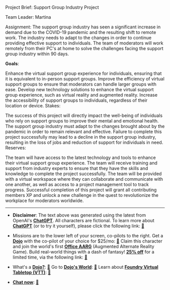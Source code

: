 Project Brief: Support Group Industry Project

Team Leader: Martina

Assignment: The support group industry has seen a significant increase in demand due to the COVID-19 pandemic and the resulting shift to remote work. The industry needs to adapt to the changes in order to continue providing effective support to individuals. The team of moderators will work remotely from their PC's at home to solve the challenges facing the support group industry within 90 days.

**Goals**:

Enhance the virtual support group experience for individuals, ensuring that it is equivalent to in-person support groups.
Improve the efficiency of virtual support groups to ensure that moderators can handle larger groups with ease.
Develop new technology solutions to enhance the virtual support group experience, such as virtual reality and augmented reality.
Increase the accessibility of support groups to individuals, regardless of their location or device.
Stakes:

The success of this project will directly impact the well-being of individuals who rely on support groups to improve their mental and emotional health.
The support group industry must adapt to the changes brought about by the pandemic in order to remain relevant and effective.
Failure to complete this project successfully may lead to a decline in the support group industry, resulting in the loss of jobs and reduction of support for individuals in need.
Reserves:

The team will have access to the latest technology and tools to enhance their virtual support group experience.
The team will receive training and support from industry experts to ensure that they have the skills and knowledge to complete the project successfully.
The team will be provided with a virtual workspace where they can collaborate and communicate with one another, as well as access to a project management tool to track progress.
Successful completion of this project will grant all contributing members XP and unlock a new challenge in the quest to revolutionize the workplace for moderators worldwide.
 

---
* **Disclaimer**: The text above was generated using the latest from OpenAI's [**ChatGPT**](https://openai.com/blog/chatgpt/).  All characters are fictional.  To learn more about [**ChatGPT**](https://openai.com/blog/chatgpt/) (or to try it yourself), please click the following link: [:closed_book:](https://openai.com/blog/chatgpt/)

* Missions are to the lower left of your screen, co-pilots to the right. Get a [**Dojo**](https://workmates.live/marketplace) with the co-pilot of your choice for $25/mo: [:green_book:](https://workmates.live/marketplace) Claim this character and join the world's first [**Office AARG**](https://dojos.world) (Augmented Alternate Reality Game). Build real-world things with a dash of fantasy! [**25% off**](https://blog.workmates.live/deal-on-a-dojo) for a limited time, via the following link: [:green_book:](https://blog.workmates.live/deal-on-a-dojo) 

* What's a [**Dojo?**](https://workdojos.com): [:blue_book:](https://workdojos.com)  Go to [**Dojo's World**](https://dojos.world): [:blue_book:](https://dojos.world)  Learn about [**Foundry Virtual Tabletop (VTT)**](https://foundryvtt.com): [:closed_book:](https://foundryvtt.com/)

* [**Chat now**](https://chat.workmates.live/channel/support): [:ledger:](https://chat.workmates.live/channel/support)